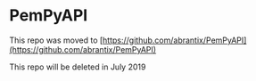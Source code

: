 # PemPyAPI

This repo was moved to [https://github.com/abrantix/PemPyAPI](https://github.com/abrantix/PemPyAPI)

This repo will be deleted in July 2019
